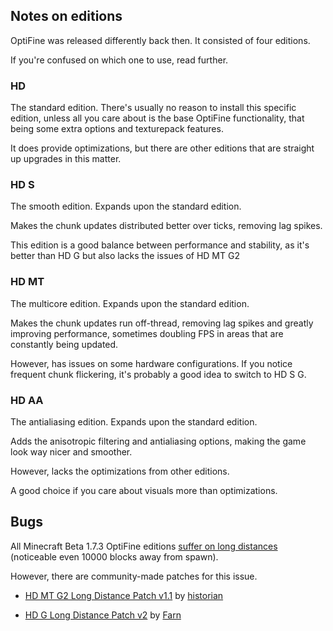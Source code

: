 ## Notes on editions

OptiFine was released differently back then. It consisted of four editions.

If you're confused on which one to use, read further.

### HD

The standard edition.
There's usually no reason to install this specific edition, unless all you care about is the base OptiFine functionality, that being some extra options and texturepack features.

It does provide optimizations, but there are other editions that are straight up upgrades in this matter.

### HD S

The smooth edition.
Expands upon the standard edition.

Makes the chunk updates distributed better over ticks, removing lag spikes.

This edition is a good balance between performance and stability, as it's better than HD G but also lacks the issues of HD MT G2

### HD MT

The multicore edition.
Expands upon the standard edition.

Makes the chunk updates run off-thread, removing lag spikes and greatly improving performance, sometimes doubling FPS in areas that are constantly being updated.

However, has issues on some hardware configurations. If you notice frequent chunk flickering, it's probably a good idea to switch to HD S G.

### HD AA

The antialiasing edition.
Expands upon the standard edition.

Adds the anisotropic filtering and antialiasing options, making the game look way nicer and smoother.

However, lacks the optimizations from other editions.

A good choice if you care about visuals more than optimizations.

## Bugs

All Minecraft Beta 1.7.3 OptiFine editions [suffer on long distances](https://github.com/sp614x/optifine/issues/1233) (noticeable even 10000 blocks away from spawn).

However, there are community-made patches for this issue.

- [HD MT G2 Long Distance Patch v1.1](https://github.com/sp614x/optifine/files/5638110/Optifine_MT_G2_Long_Distance_Patch_1.1.zip) by [historian](https://github.com/FluorideHistorian)

- [HD G Long Distance Patch v2](https://github.com/FarnGitHub/Other-Minecraft-Mod/releases/tag/OFlongDistancePatchV2) by [Farn](https://github.com/FarnGitHub)
